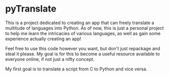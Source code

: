 # pyTranslate

This is a project dedicated to creating an app that can freely translate a multitude of languages into Python. As of now, this is just a personal project to help me learn the intricacies of various languages, as well as gain some experience actually creating an app!

Feel free to use this code however you want, but don't just repackage and steal it please. My goal is for this to become a useful resource available to everyone online, if not just a nifty concept.

My first goal is to translate a script from C to Python and vice versa. 
